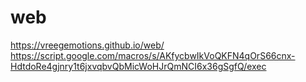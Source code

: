 # web
https://vreegemotions.github.io/web/
https://script.google.com/macros/s/AKfycbwIkVoQKFN4qOrS66cnx-HdtdoRe4gjnry1t6jxvqbvQbMicWoHJrQmNCI6x36gSgfQ/exec
